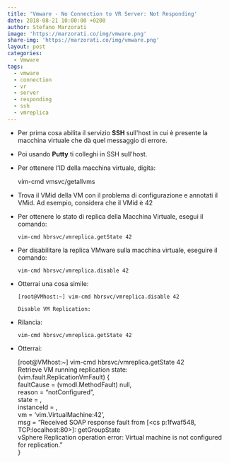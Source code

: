 ```yaml
---
title: 'Vmware - No Connection to VR Server: Not Responding'
date: 2018-08-21 10:00:00 +0200
author: Stefano Marzorati
image: 'https://marzorati.co/img/vmware.png'
share-img: 'https://marzorati.co/img/vmware.png'
layout: post
categories:
  - Vmware
tags:
  - vmware
  - connection
  - vr
  - server
  - responding
  - ssh
  - vmreplica
---
```

* Per prima cosa abilita il servizio **SSH** sull'host in cui è presente la macchina virtuale che dà quel messaggio di errore.   

* Poi usando **Putty** ti colleghi in SSH sull'host.   

* Per ottenere l'ID della macchina virtuale, digita:   

	vim-cmd vmsvc/getallvms

* Trova il VMid della VM con il problema di configurazione e annotati il VMid. Ad esempio, considera che il VMid è 42   

* Per ottenere lo stato di replica della Macchina Virtuale, esegui il comando:   

	<code>vim-cmd hbrsvc/vmreplica.getState 42</code>

* Per disabilitare la replica VMware sulla macchina virtuale, eseguire il comando:

	<code>vim-cmd hbrsvc/vmreplica.disable 42</code>
	
* Otterrai una cosa simile:   

	<code>[root@VMhost:~] vim-cmd hbrsvc/vmreplica.disable 42   
	Disable VM Replication:</code>
	
* Rilancia:

	<code>vim-cmd hbrsvc/vmreplica.getState 42</code>

* Otterrai:


	[root@VMhost:~] vim-cmd hbrsvc/vmreplica.getState 42   
	Retrieve VM running replication state:   
	(vim.fault.ReplicationVmFault) {   
	faultCause = (vmodl.MethodFault) null,   
	reason = “notConfigured”,   
	state = <unset>,   
	instanceId = <unset>,   
	vm = ‘vim.VirtualMachine:42’,   
	msg = “Received SOAP response fault from [<cs p:1fwaf548, TCP:localhost:80>]: getGroupState   
	vSphere Replication operation error: Virtual machine is not configured for replication.”   
	}   
	</code>